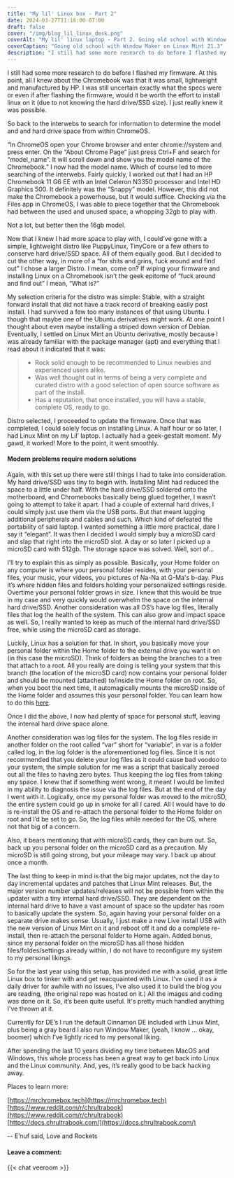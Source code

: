 ```yaml
---
title: "My lil' Linux box - Part 2"
date: 2024-03-27T11:16:00-07:00
draft: false
cover: "/img/blog_lil_linux_desk.png"
coverAlt: "My lil' linux laptop - Part 2. Going old school with Window Maker on Linux Mint 21.3."
coverCaption: "Going old school with Window Maker on Linux Mint 21.3"
description: "I still had some more research to do before I flashed my firmware. At this point, all I knew about the Chromebook was that it was small, lightweight and manufactured..."
---
```


I still had some more research to do before I flashed my firmware. At this point, all I knew about the Chromebook was that it was small, lightweight and manufactured by HP.  I was still uncertain exactly what the specs were or even if after flashing the firmware, would it be worth the effort to install linux on it (due to not knowing the hard drive/SSD size). I just really knew it was possible.

So back to the interwebs to search for information to determine the model and and hard drive space from within ChromeOS. 

“In ChromeOS open your Chrome browser and enter chrome://system and press enter. On the “About Chrome Page” just press Ctrl+F and search for “model_name”. It will scroll down and show you the model name of the Chromebook.” I now had the model name. Which of course led to more searching of the interwebs. Fairly quickly, I worked out that I had an HP Chromebook 11 G6 EE with an Intel Celeron N3350 processor and Intel HD Graphics 500. It definitely was the “Snappy” model. However, this did not make the Chromebook a powerhouse, but it would suffice. Checking via the Files app in ChromeOS, I was able to piece together that the Chromebook had between the used and unused space, a whopping 32gb to play with.

Not a lot, but better then the 16gb model. 

Now that I knew I had more space to play with, I could’ve gone with a simple, lightweight distro like PuppyLinux, TinyCore or a few others to conserve hard drive/SSD space. All of them equally good. But I decided to cut the other way, in more of a “for shits and grins, fuck around and find out” I chose a larger Distro. I mean, come on? If wiping your firmware and installing Linux on a Chromebook isn’t the geek epitome of “fuck around and find out” I mean, “What is?” 

My selection criteria for the distro was simple: Stable, with a straight forward install that did not have a track record of breaking easily post install. I had survived a few too many instances of that using Ubuntu. I though that maybe one of the Ubuntu derivatives might work. At one point I thought about even maybe installing a striped down version of Debian. Eventually, I settled on Linux Mint an Ubuntu derivative, mostly because I was already familiar with the package manager (apt) and everything that I read about it indicated that it was:  

> - Rock solid enough to be recommended to Linux newbies and experienced users alike.
> - Was well thought out in terms of being a very complete and curated distro with a good selection of open source software as part of the install.
> - Has a reputation, that once installed, you will have a stable, complete OS, ready to go.   

Distro selected, I proceeded to update the firmware. Once that was completed, I could solely focus on installing Linux. A half hour or so later, I had Linux Mint on my Lil’ laptop. I actually had a geek-gestalt moment. My gawd, it worked! More to the point, it went smoothly. 

#### Modern problems require modern solutions

Again, with this set up there were still things I had to take into consideration. My hard drive/SSD was tiny to begin with. Installing Mint had reduced the space to a little under half.  With the hard drive/SSD soldered onto the motherboard, and Chromebooks basically being glued together, I wasn’t going to attempt to take it apart. I had a couple of external hard drives, I could simply just use them via the USB ports. But that meant lugging additional peripherals and cables and such. Which kind of defeated the portability of said laptop. I wanted something a little more practical, dare I say it “elegant”. It was then I decided I would simply buy a microSD card and slap that right into the microSD slot. A day or so later I picked up a microSD card with 512gb. The storage space was solved. Well, sort of...

I’ll try to explain this as simply as possible. Basically, your Home folder on any computer is where your personal folder resides, with your personal files, your music, your videos, you pictures of Na-Na at G-Ma's b-day. Plus it’s where hidden files and folders holding your personalized settings reside. Overtime your personal folder grows in size. I knew that this would be true in my case and very quickly would overwhelm the space on the internal hard drive/SSD. Another consideration was all OS’s have log files, literally files that log the health of the system. This can also grow and impact space as well.  So, I really wanted to keep as much of the internal hard drive/SSD free, while using the microSD card as storage.

Luckily, Linux has a solution for that. In short, you basically move your personal folder within the Home folder to the external drive you want it on (in this case the microSD). Think of folders as being the branches to a tree that attach to a root. All you really are doing is telling your system that this branch (the location of the microSD card) now contains your personal folder and should be mounted (attached) to/inside the Home folder on root. So, when you boot the next time, it automagically mounts the microSD inside of the Home folder and assumes this your personal folder. You can learn how to do this [here](https://www.howtogeek.com/442101/how-to-move-your-linux-home-directory-to-another-hard-drive/).

Once I did the above, I now had plenty of space for personal stuff, leaving the internal hard drive space alone.

Another consideration was log files for the system. The log files reside in another folder on the root called “var” short for “variable”, in var is a folder called log, in the log folder is the aforementioned log files. Since it is not recommended that you delete your log files as it could cause bad voodoo to your system, the simple solution for me was a script that basically zeroed out all the files to having zero bytes. Thus keeping the log files from taking any space. I knew that if something went wrong, it meant I would be limited in my ability to diagnosis the issue via the log files. But at the end of the day I went with it. Logically, once my personal folder was moved to the microSD, the entire system could go up in smoke for all I cared. All I would have to do is re-install the OS and re-attach the personal folder to the Home folder on root and I’d be set to go. So, the log files while needed for the OS, where not that big of a concern.

Also, it bears mentioning that with microSD cards, they can burn out. So, back up you personal folder on the microSD card as a precaution. My microSD is still going strong, but your mileage may vary. I back up about once a month.

The last thing to keep in mind is that the big major updates, not the day to day incremental updates and patches that Linux Mint releases. But, the major version number updates/releases will not be possible from within the updater with a tiny internal hard drive/SSD. They are dependent on the internal hard drive to have a vast amount of space so the updater has room to basically update the system. So, again having your personal folder on a separate drive makes sense. Usually, I just make a new Live install USB with the new version of Linux Mint on it and reboot off it and do a complete re-install, then re-attach the personal folder to Home again. Added bonus, since my personal folder on the microSD has all those hidden files/foldes/settings already within, I do not have to reconfigure my system to my personal likings.

So for the last year using this setup, has provided me with a solid, great little Linux box to tinker with and get reacquainted with Linux. I've used it as a daily driver for awhile with no issues, I've also used it to build the blog you are reading, (the original repo was hosted on it.) All the images and coding was done on it. So, it’s been quite useful. It's pretty much handled anything I've thrown at it.  

Currently for DE’s I run the default Cinnamon DE included with Linux Mint, plus being a gray beard I also run Window Maker, (yeah, I know … okay, boomer) which I’ve lightly riced to my personal liking.

After spending the last 10 years dividing my time between MacOS and Windows, this whole process has been a great way to get back into Linux and the Linux community. And, yes, it’s really good to be back hacking away.

Places to learn more:

[https://mrchromebox.tech](https://mrchromebox.tech)  
[https://www.reddit.com/r/chrultrabook](https://www.reddit.com/r/chrultrabook)  
[https://docs.chrultrabook.com/](https://docs.chrultrabook.com/)  


-- E’nuf said, Love and Rockets  


#### Leave a comment:  

{{< chat veeroom >}}





